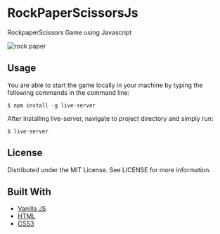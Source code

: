 # RockPaperScissorsJs 
RockpaperScissors Game using Javascript


![rock paper](https://github.com/Vantesh/RockPaperScissorsJs/assets/121645908/93cd7766-ed7c-43b6-929a-ec43e106e98a)


## Usage
You are able to start the game locally in your machine by typing the following commands in the command line:

    $ npm install -g live-server

After installing live-server, navigate to project directory and simply run:

    $ live-server

## License

Distributed under the MIT License. See LICENSE for more information.


## Built With

- [Vanilla JS](https://developer.mozilla.org/en-US/docs/Web/JavaScript)
- [HTML](https://developer.mozilla.org/en-US/docs/Web/HTML)
- [CSS3](https://developer.mozilla.org/en-US/docs/Web/CSS)

